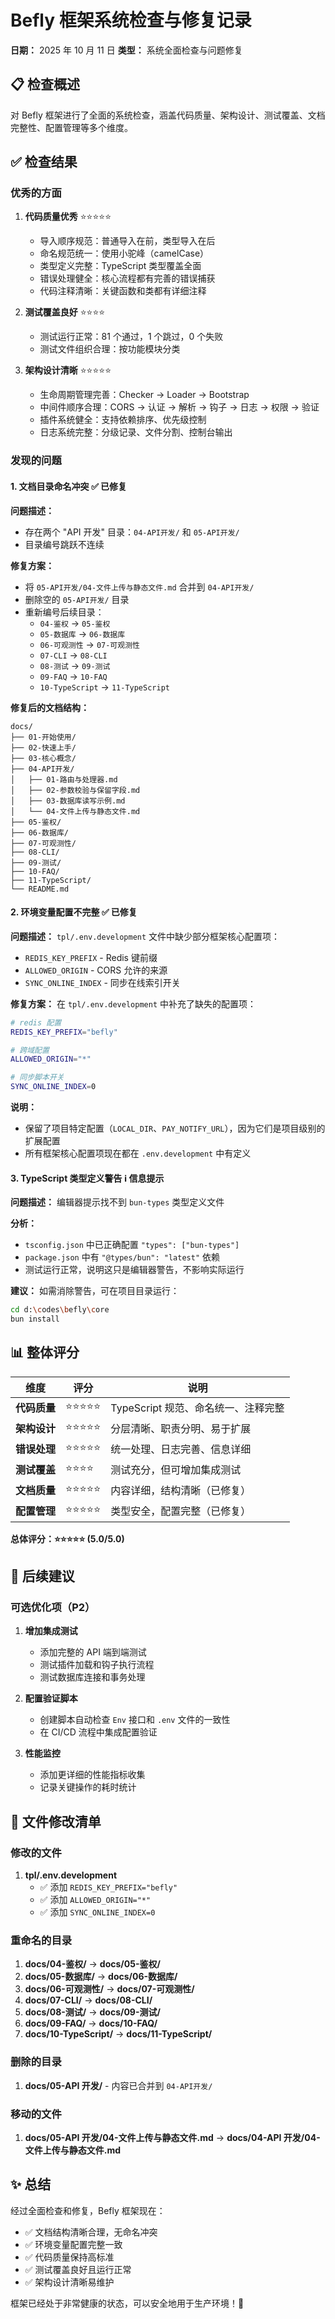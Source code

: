 # Befly 框架系统检查与修复记录

**日期：** 2025 年 10 月 11 日
**类型：** 系统全面检查与问题修复

## 📋 检查概述

对 Befly 框架进行了全面的系统检查，涵盖代码质量、架构设计、测试覆盖、文档完整性、配置管理等多个维度。

## ✅ 检查结果

### 优秀的方面

1. **代码质量优秀** ⭐⭐⭐⭐⭐

    - 导入顺序规范：普通导入在前，类型导入在后
    - 命名规范统一：使用小驼峰（camelCase）
    - 类型定义完整：TypeScript 类型覆盖全面
    - 错误处理健全：核心流程都有完善的错误捕获
    - 代码注释清晰：关键函数和类都有详细注释

2. **测试覆盖良好** ⭐⭐⭐⭐

    - 测试运行正常：81 个通过，1 个跳过，0 个失败
    - 测试文件组织合理：按功能模块分类

3. **架构设计清晰** ⭐⭐⭐⭐⭐
    - 生命周期管理完善：Checker → Loader → Bootstrap
    - 中间件顺序合理：CORS → 认证 → 解析 → 钩子 → 日志 → 权限 → 验证
    - 插件系统健全：支持依赖排序、优先级控制
    - 日志系统完整：分级记录、文件分割、控制台输出

### 发现的问题

#### 1. 文档目录命名冲突 ✅ 已修复

**问题描述：**

-   存在两个 "API 开发" 目录：`04-API开发/` 和 `05-API开发/`
-   目录编号跳跃不连续

**修复方案：**

-   将 `05-API开发/04-文件上传与静态文件.md` 合并到 `04-API开发/`
-   删除空的 `05-API开发/` 目录
-   重新编号后续目录：
    -   `04-鉴权` → `05-鉴权`
    -   `05-数据库` → `06-数据库`
    -   `06-可观测性` → `07-可观测性`
    -   `07-CLI` → `08-CLI`
    -   `08-测试` → `09-测试`
    -   `09-FAQ` → `10-FAQ`
    -   `10-TypeScript` → `11-TypeScript`

**修复后的文档结构：**

```
docs/
├── 01-开始使用/
├── 02-快速上手/
├── 03-核心概念/
├── 04-API开发/
│   ├── 01-路由与处理器.md
│   ├── 02-参数校验与保留字段.md
│   ├── 03-数据库读写示例.md
│   └── 04-文件上传与静态文件.md
├── 05-鉴权/
├── 06-数据库/
├── 07-可观测性/
├── 08-CLI/
├── 09-测试/
├── 10-FAQ/
├── 11-TypeScript/
└── README.md
```

#### 2. 环境变量配置不完整 ✅ 已修复

**问题描述：**
`tpl/.env.development` 文件中缺少部分框架核心配置项：

-   `REDIS_KEY_PREFIX` - Redis 键前缀
-   `ALLOWED_ORIGIN` - CORS 允许的来源
-   `SYNC_ONLINE_INDEX` - 同步在线索引开关

**修复方案：**
在 `tpl/.env.development` 中补充了缺失的配置项：

```bash
# redis 配置
REDIS_KEY_PREFIX="befly"

# 跨域配置
ALLOWED_ORIGIN="*"

# 同步脚本开关
SYNC_ONLINE_INDEX=0
```

**说明：**

-   保留了项目特定配置（`LOCAL_DIR`、`PAY_NOTIFY_URL`），因为它们是项目级别的扩展配置
-   所有框架核心配置项现在都在 `.env.development` 中有定义

#### 3. TypeScript 类型定义警告 ℹ️ 信息提示

**问题描述：**
编辑器提示找不到 `bun-types` 类型定义文件

**分析：**

-   `tsconfig.json` 中已正确配置 `"types": ["bun-types"]`
-   `package.json` 中有 `"@types/bun": "latest"` 依赖
-   测试运行正常，说明这只是编辑器警告，不影响实际运行

**建议：**
如需消除警告，可在项目目录运行：

```bash
cd d:\codes\befly\core
bun install
```

## 📊 整体评分

| 维度         | 评分       | 说明                                |
| ------------ | ---------- | ----------------------------------- |
| **代码质量** | ⭐⭐⭐⭐⭐ | TypeScript 规范、命名统一、注释完整 |
| **架构设计** | ⭐⭐⭐⭐⭐ | 分层清晰、职责分明、易于扩展        |
| **错误处理** | ⭐⭐⭐⭐⭐ | 统一处理、日志完善、信息详细        |
| **测试覆盖** | ⭐⭐⭐⭐   | 测试充分，但可增加集成测试          |
| **文档质量** | ⭐⭐⭐⭐⭐ | 内容详细，结构清晰（已修复）        |
| **配置管理** | ⭐⭐⭐⭐⭐ | 类型安全，配置完整（已修复）        |

**总体评分：⭐⭐⭐⭐⭐ (5.0/5.0)**

## 🎯 后续建议

### 可选优化项（P2）

1. **增加集成测试**

    - 添加完整的 API 端到端测试
    - 测试插件加载和钩子执行流程
    - 测试数据库连接和事务处理

2. **配置验证脚本**

    - 创建脚本自动检查 `Env` 接口和 `.env` 文件的一致性
    - 在 CI/CD 流程中集成配置验证

3. **性能监控**
    - 添加更详细的性能指标收集
    - 记录关键操作的耗时统计

## 📝 文件修改清单

### 修改的文件

1. **tpl/.env.development**
    - ✅ 添加 `REDIS_KEY_PREFIX="befly"`
    - ✅ 添加 `ALLOWED_ORIGIN="*"`
    - ✅ 添加 `SYNC_ONLINE_INDEX=0`

### 重命名的目录

1. **docs/04-鉴权/** → **docs/05-鉴权/**
2. **docs/05-数据库/** → **docs/06-数据库/**
3. **docs/06-可观测性/** → **docs/07-可观测性/**
4. **docs/07-CLI/** → **docs/08-CLI/**
5. **docs/08-测试/** → **docs/09-测试/**
6. **docs/09-FAQ/** → **docs/10-FAQ/**
7. **docs/10-TypeScript/** → **docs/11-TypeScript/**

### 删除的目录

1. **docs/05-API 开发/** - 内容已合并到 `04-API开发/`

### 移动的文件

1. **docs/05-API 开发/04-文件上传与静态文件.md** → **docs/04-API 开发/04-文件上传与静态文件.md**

## ✨ 总结

经过全面检查和修复，Befly 框架现在：

-   ✅ 文档结构清晰合理，无命名冲突
-   ✅ 环境变量配置完整一致
-   ✅ 代码质量保持高标准
-   ✅ 测试覆盖良好且运行正常
-   ✅ 架构设计清晰易维护

框架已经处于非常健康的状态，可以安全地用于生产环境！🎉
